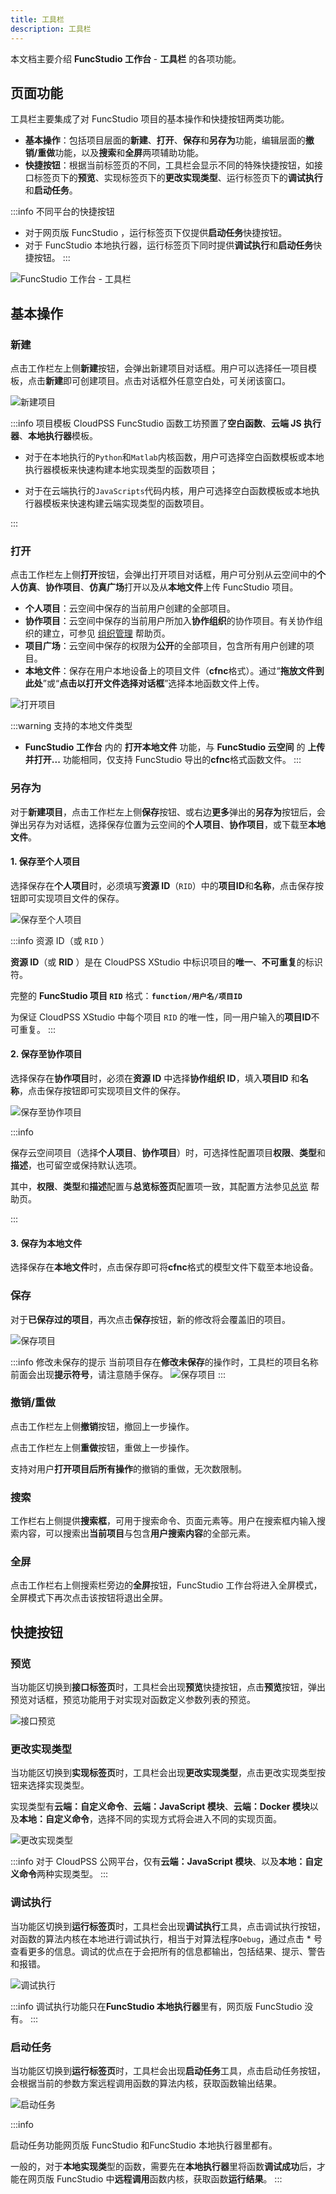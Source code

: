 ```yaml
---
title: 工具栏
description: 工具栏
---
```


本文档主要介绍 **FuncStudio 工作台** - **工具栏** 的各项功能。

## 页面功能

工具栏主要集成了对 FuncStudio 项目的基本操作和快捷按钮两类功能。
+ **基本操作**：包括项目层面的**新建**、**打开**、**保存**和**另存为**功能，编辑层面的**撤销/重做**功能，以及**搜索**和**全屏**两项辅助功能。
+ **快捷按钮**：根据当前标签页的不同，工具栏会显示不同的特殊快捷按钮，如接口标签页下的**预览**、实现标签页下的**更改实现类型**、运行标签页下的**调试执行**和**启动任务**。

:::info 不同平台的快捷按钮
+ 对于网页版 FuncStudio ，运行标签页下仅提供**启动任务**快捷按钮。
+ 对于 FuncStudio 本地执行器，运行标签页下同时提供**调试执行**和**启动任务**快捷按钮。
:::

![FuncStudio 工作台 - 工具栏](./1-1.png)

## 基本操作

### 新建

点击工作栏左上侧**新建**按钮，会弹出新建项目对话框。用户可以选择任一项目模板，点击**新建**即可创建项目。点击对话框外任意空白处，可关闭该窗口。

![新建项目](./2.png)

:::info 项目模板
CloudPSS FuncStudio 函数工坊预置了**空白函数**、**云端 JS 执行器**、**本地执行器**模板。

+ 对于在本地执行的`Python`和`Matlab`内核函数，用户可选择空白函数模板或本地执行器模板来快速构建本地实现类型的函数项目；
  
+ 对于在云端执行的`JavaScripts`代码内核，用户可选择空白函数模板或本地执行器模板来快速构建云端实现类型的函数项目。

:::

### 打开

点击工作栏左上侧**打开**按钮，会弹出打开项目对话框，用户可分别从云空间中的**个人仿真**、**协作项目**、**仿真广场**打开以及从**本地文件**上传 FuncStudio 项目。
+ **个人项目**：云空间中保存的当前用户创建的全部项目。
+ **协作项目**：云空间中保存的当前用户所加入**协作组织**的协作项目。有关协作组织的建立，可参见 [组织管理](../../../../50-user-center/40-general-account-settings/40-organization-management/index.md "组织管理") 帮助页。
+ **项目广场**：云空间中保存的权限为**公开**的全部项目，包含所有用户创建的项目。
+ **本地文件**：保存在用户本地设备上的项目文件（**cfnc**格式）。通过“**拖放文件到此处**”或“**点击以打开文件选择对话框**”选择本地函数文件上传。

![打开项目](./3.png)

:::warning 支持的本地文件类型
+ **FuncStudio 工作台** 内的 **打开本地文件** 功能，与 **FuncStudio 云空间** 的 **上传并打开...** 功能相同，仅支持 FuncStudio 导出的**cfnc**格式函数文件。
:::

### 另存为

对于**新建项目**，点击工作栏左上侧**保存**按钮、或右边**更多**弹出的**另存为**按钮后，会弹出另存为对话框，选择保存位置为云空间的**个人项目**、**协作项目**，或下载至**本地文件**。

#### 1. 保存至个人项目

选择保存在**个人项目**时，必须填写**资源 ID**（`RID`）中的**项目ID**和**名称**，点击保存按钮即可实现项目文件的保存。

![保存至个人项目](./4-1.png)


:::info 资源 ID（或 `RID` ）

**资源 ID**（或 **RID** ）是在 CloudPSS XStudio 中标识项目的**唯一**、**不可重复**的标识符。

完整的 **FuncStudio 项目 `RID`** 格式：**`function/用户名/项目ID`**

为保证 CloudPSS XStudio 中每个项目 `RID` 的唯一性，同一用户输入的**项目ID**不可重复。
:::

#### 2. 保存至协作项目

选择保存在**协作项目**时，必须在**资源 ID** 中选择**协作组织 ID**，填入**项目ID** 和**名称**，点击保存按钮即可实现项目文件的保存。

![保存至协作项目](./4-2.png)

:::info

保存云空间项目（选择**个人项目**、**协作项目**）时，可选择性配置项目**权限**、**类型**和**描述**，也可留空或保持默认选项。

其中，**权限**、**类型**和**描述**配置与**总览标签页**配置项一致，其配置方法参见[总览](../20-function-zone/10-summary-tab/index.md) 帮助页。

:::

#### 3. 保存为本地文件

选择保存在**本地文件**时，点击保存即可将**cfnc**格式的模型文件下载至本地设备。


### 保存

对于**已保存过的项目**，再次点击**保存**按钮，新的修改将会覆盖旧的项目。

![保存项目](./4-3.png)

:::info 修改未保存的提示
当前项目存在**修改未保存**的操作时，工具栏的项目名称前面会出现**提示符号**，请注意随手保存。
![保存项目](./4-4.png)
:::

### 撤销/重做

点击工作栏左上侧**撤销**按钮，撤回上一步操作。

点击工作栏左上侧**重做**按钮，重做上一步操作。

支持对用户**打开项目后所有操作**的撤销的重做，无次数限制。

### 搜索

工作栏右上侧提供**搜索框**，可用于搜索命令、页面元素等。用户在搜索框内输入搜索内容，可以搜索出**当前项目**与包含**用户搜索内容**的全部元素。


### 全屏

点击工作栏右上侧搜索栏旁边的**全屏**按钮，FuncStudio 工作台将进入全屏模式，全屏模式下再次点击该按钮将退出全屏。


## 快捷按钮

### 预览

当功能区切换到**接口标签页**时，工具栏会出现**预览**快捷按钮，点击**预览**按钮，弹出预览对话框，预览功能用于对实现对函数定义参数列表的预览。

![接口预览](./5.png)

### 更改实现类型

当功能区切换到**实现标签页**时，工具栏会出现**更改实现类型**，点击更改实现类型按钮来选择实现类型。

实现类型有**云端：自定义命令**、**云端：JavaScript 模块**、**云端：Docker 模块**以及**本地：自定义命令**，选择不同的实现方式将会进入不同的实现页面。

![更改实现类型](./6-1.png)

:::info
对于 CloudPSS 公网平台，仅有**云端：JavaScript 模块**、以及**本地：自定义命令**两种实现类型。
:::

### 调试执行

当功能区切换到**运行标签页**时，工具栏会出现**调试执行**工具，点击调试执行按钮，对函数的算法内核在本地进行调试执行，相当于对算法程序`Debug`，通过点击 * 号查看更多的信息。调试的优点在于会把所有的信息都输出，包括结果、提示、警告和报错。

![调试执行](./6.png)

:::info
调试执行功能只在**FuncStudio 本地执行器**里有，网页版 FuncStudio 没有。
:::

### 启动任务

当功能区切换到**运行标签页**时，工具栏会出现**启动任务**工具，点击启动任务按钮，会根据当前的参数方案远程调用函数的算法内核，获取函数输出结果。

![启动任务](./7.png)

:::info

启动任务功能网页版 FuncStudio 和FuncStudio 本地执行器里都有。

一般的，对于**本地实现类**型的函数，需要先在**本地执行器**里将函数**调试成功**后，才能在网页版 FuncStudio 中**远程调用**函数内核，获取函数**运行结果**。
:::

